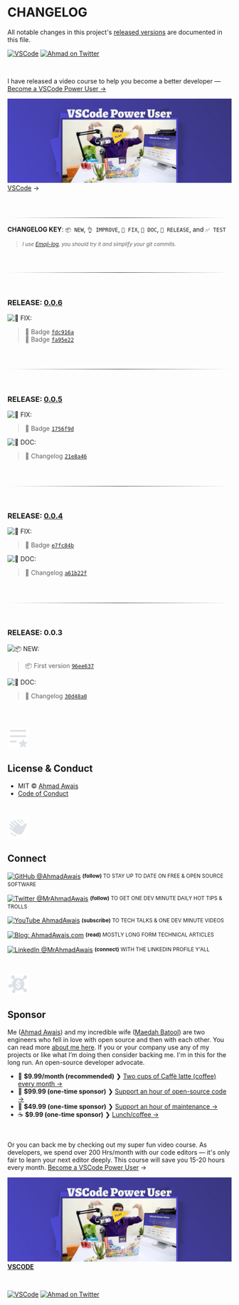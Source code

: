 # CHANGELOG

All notable changes in this project's [released versions](../../releases) are documented in this file.

[![VSCode](https://img.shields.io/badge/-VSCode.pro%20%E2%86%92-gray.svg?colorB=4D2AFF)](https://VSCode.pro/?utm_source=GitHubFOSS)
[![Ahmad on Twitter](https://img.shields.io/twitter/follow/mrahmadawais.svg?style=social&label=Follow%20@MrAhmadAwais)](https://twitter.com/mrahmadawais/)

<br>

I have released a video course to help you become a better developer — <a href="https://vscode.pro/?utm_source=GitHubFOSS" target="_blank">Become a VSCode Power User →</a></p>

<a href="https://vscode.pro/?utm_source=GitHubFOSS" target="_blank"><img src="https://raw.githubusercontent.com/ahmadawais/stuff/master/images/vscodepro/VSCode.jpeg" /><br>VSCode</a> →

<br>

[![hr](https://raw.githubusercontent.com/ahmadawais/stuff/master/images/git/hr.png)](/)

**CHANGELOG KEY**: `📦 NEW`, `👌 IMPROVE`, `🐛 FIX`, `📖 DOC`, `🚀 RELEASE`, and `✅ TEST`

<small>

> _I use [Emoji-log](https://github.com/ahmadawais/Emoji-Log), you should try it and simplify your git commits._

</small>

<br>

[![hr](https://raw.githubusercontent.com/ahmadawais/stuff/master/images/git/hr.png)](/)

<br>

### RELEASE: [0.0.6](https://github.com/ahmadawais/Emoji-Log-VSCode/compare/0.0.5...0.0.6)

![🐛 FIX:](https://img.shields.io/badge/-FIX-gray.svg?colorB=ff6347)

> 🐛 Badge [`fdc916a`](https://github.com/ahmadawais/Emoji-Log-VSCode/commit/fdc916a92ab9373e475bf5d5e6f5085247ad5c9a) <br>
> 🐛 Badge [`fa95e22`](https://github.com/ahmadawais/Emoji-Log-VSCode/commit/fa95e2248fabbf589e8ea68762c4e1a35e83378d) <br>

<br>

[![hr](https://raw.githubusercontent.com/ahmadawais/stuff/master/images/git/hr.png)](/)

<br>

### RELEASE: [0.0.5](https://github.com/ahmadawais/Emoji-Log-VSCode/compare/0.0.4...0.0.5)

![🐛 FIX:](https://img.shields.io/badge/-FIX-gray.svg?colorB=ff6347)

> 🐛 Badge [`1756f9d`](https://github.com/ahmadawais/Emoji-Log-VSCode/commit/1756f9d1c10bf27be642f76186af5961bf18ddf5) <br>

![📖 DOC:](https://img.shields.io/badge/-DOCS-gray.svg?colorB=978CD4)

> 📖 Changelog [`21e8a46`](https://github.com/ahmadawais/Emoji-Log-VSCode/commit/21e8a4662b9e163c99420b9e0a18177ec09f99fe) <br>

<br>

[![hr](https://raw.githubusercontent.com/ahmadawais/stuff/master/images/git/hr.png)](/)

<br>

### RELEASE: [0.0.4](https://github.com/ahmadawais/Emoji-Log-VSCode/compare/0.0.3...0.0.4)

![🐛 FIX:](https://img.shields.io/badge/-FIX-gray.svg?colorB=ff6347)

> 🐛 Badge [`e7fc84b`](https://github.com/ahmadawais/Emoji-Log-VSCode/commit/e7fc84bfc705b5c3fa3f9b9b82194e1ce4e31059) <br>

![📖 DOC:](https://img.shields.io/badge/-DOCS-gray.svg?colorB=978CD4)

> 📖 Changelog [`a61b22f`](https://github.com/ahmadawais/Emoji-Log-VSCode/commit/a61b22fbb79d80a9a929986737f7126dfaad1bbd) <br>

<br>

[![hr](https://raw.githubusercontent.com/ahmadawais/stuff/master/images/git/hr.png)](/)

<br>

### RELEASE: 0.0.3

![📦 NEW:](https://img.shields.io/badge/-NEW-gray.svg?colorB=3778FF)

> 📦 First version [`96ee637`](https://github.com/ahmadawais/Emoji-Log-VSCode/commit/96ee637730934a2acecfdfe1c2251030c4094fac) <br>

![📖 DOC:](https://img.shields.io/badge/-DOCS-gray.svg?colorB=978CD4)

> 📖 Changelog [`30d48a0`](https://github.com/ahmadawais/Emoji-Log-VSCode/commit/30d48a00c9f537c11c328ba0276bb73b826f5302) <br>

<br>

<br>

[![📃](https://raw.githubusercontent.com/ahmadawais/stuff/master/images/git/license.png)](/)

## License & Conduct

- MIT © [Ahmad Awais](https://twitter.com/MrAhmadAwais/)
- [Code of Conduct](code-of-conduct.md)

<br>

[![🙌](https://raw.githubusercontent.com/ahmadawais/stuff/master/images/git/connect.png)](/)

## Connect

<div align="left">
<p><a href="https://github.com/ahmadawais"><img alt="GitHub @AhmadAwais" align="center" src="https://img.shields.io/badge/GITHUB-gray.svg?colorB=6cc644&colorA=6cc644&style=flat" /></a>&nbsp;<small><strong>(follow)</strong> TO STAY UP TO DATE ON FREE & OPEN SOURCE SOFTWARE</small></p>
<p><a href="https://twitter.com/MrAhmadAwais/"><img alt="Twitter @MrAhmadAwais" align="center" src="https://img.shields.io/badge/TWITTER-gray.svg?colorB=1da1f2&colorA=1da1f2&style=flat" /></a>&nbsp;<small><strong>(follow)</strong> TO GET ONE DEV MINUTE DAILY HOT TIPS & TROLLS</small></p>
<p><a href="https://www.youtube.com/AhmadAwais"><img alt="YouTube AhmadAwais" align="center" src="https://img.shields.io/badge/YOUTUBE-gray.svg?colorB=ff0000&colorA=ff0000&style=flat" /></a>&nbsp;<small><strong>(subscribe)</strong> TO TECH TALKS & ONE DEV MINUTE VIDEOS</small></p>
<p><a href="https://AhmadAwais.com/"><img alt="Blog: AhmadAwais.com" align="center" src="https://img.shields.io/badge/MY%20BLOG-gray.svg?colorB=4D2AFF&colorA=4D2AFF&style=flat" /></a>&nbsp;<small><strong>(read)</strong> MOSTLY LONG FORM TECHNICAL ARTICLES</small></p>
<p><a href="https://www.linkedin.com/in/MrAhmadAwais/"><img alt="LinkedIn @MrAhmadAwais" align="center" src="https://img.shields.io/badge/LINKEDIN-gray.svg?colorB=0077b5&colorA=0077b5&style=flat" /></a>&nbsp;<small><strong>(connect)</strong> WITH THE LINKEDIN PROFILE Y'ALL</small></p>
</div>

<br>

[![👌](https://raw.githubusercontent.com/ahmadawais/stuff/master/images/git/sponsor.png)](/)

## Sponsor

Me ([Ahmad Awais](https://twitter.com/mrahmadawais/)) and my incredible wife ([Maedah Batool](https://twitter.com/MaedahBatool/)) are two engineers who fell in love with open source and then with each other. You can read more [about me here](https://ahmadawais.com/about). If you or your company use any of my projects or like what I’m doing then consider backing me. I'm in this for the long run. An open-source developer advocate.

- 🌟  **$9.99/month (recommended)** ❯ [Two cups of Caffè latte (coffee) every month →](https://pay.paddle.com/checkout/540217)
- 🚀  **$99.99 (one-time sponsor)** ❯ [Support an hour of open-source code →](https://pay.paddle.com/checkout/515568)
- 🔰  **$49.99 (one-time sponsor)** ❯ [Support an hour of maintenance →](https://pay.paddle.com/checkout/527253)
- ☕️  **$9.99 (one-time sponsor)** ❯ [Lunch/coffee →](https://pay.paddle.com/checkout/527254)

<br>

Or you can back me by checking out my super fun video course. As developers, we spend over 200 Hrs/month with our code editors — it's only fair to learn your next editor deeply. This course will save you 15-20 hours every month.  <a href="https://vscode.pro/?utm_source=GitHubFOSS" target="_blank">Become a VSCode Power User</a> →</p>

<a href="https://vscode.pro/?utm_source=GitHubFOSS" target="_blank"><img src="https://raw.githubusercontent.com/ahmadawais/stuff/master/images/vscodepro/VSCode.jpeg" /><br><strong>VSCODE</strong></a>

<br>

[![VSCode](https://img.shields.io/badge/-VSCode.pro%20%E2%86%92-gray.svg?colorB=4D2AFF&style=flat)](https://VSCode.pro/?utm_source=GitHubFOSS)
[![Ahmad on Twitter](https://img.shields.io/twitter/follow/mrahmadawais.svg?style=social&label=Follow%20@MrAhmadAwais)](https://twitter.com/mrahmadawais/)
